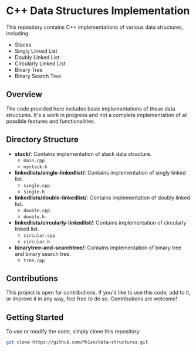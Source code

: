 # C++ Data Structures Implementation

This repository contains C++ implementations of various data structures, including:

- Stacks
- Singly Linked List
- Doubly Linked List
- Circularly Linked List
- Binary Tree
- Binary Search Tree

## Overview

The code provided here includes basic implementations of these data structures. It's a work in progress and not a complete implementation of all possible features and functionalities.

## Directory Structure

- **stack/**: Contains implementation of stack data structure.
  - `main.cpp`
  - `mystack.h`
- **linkedlists/single-linkedlist/**: Contains implementation of singly linked list.
  - `single.cpp`
  - `single.h`
- **linkedlists/double-linkedlist/**: Contains implementation of doubly linked list.
  - `double.cpp`
  - `double.h`
- **linkedlists/circularly-linkedlist/**: Contains implementation of circularly linked list.
  - `circular.cpp`
  - `circular.h`
- **binarytree-and-searchtree/**: Contains implementation of binary tree and binary search tree.
  - `tree.cpp`

## Contributions

This project is open for contributions. If you'd like to use this code, add to it, or improve it in any way, feel free to do so. Contributions are welcome!

## Getting Started

To use or modify the code, simply clone this repository:

```sh
git clone https://github.com/Ph1so/data-structures.git
